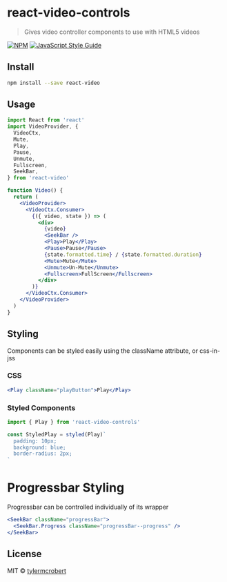 # react-video-controls

> Gives video controller components to use with HTML5 videos

[![NPM](https://img.shields.io/npm/v/react-video.svg)](https://www.npmjs.com/package/react-video) [![JavaScript Style Guide](https://img.shields.io/badge/code_style-standard-brightgreen.svg)](https://standardjs.com)

## Install

```bash
npm install --save react-video
```

## Usage

```jsx
import React from 'react'
import VideoProvider, {
  VideoCtx,
  Mute,
  Play,
  Pause,
  Unmute,
  Fullscreen,
  SeekBar,
} from 'react-video'

function Video() {
  return (
    <VideoProvider>
      <VideoCtx.Consumer>
        {({ video, state }) => (
          <div>
            {video}
            <SeekBar />
            <Play>Play</Play>
            <Pause>Pause</Pause>
            {state.formatted.time} / {state.formatted.duration}
            <Mute>Mute</Mute>
            <Unmute>Un-Mute</Unmute>
            <Fullscreen>FullScreen</Fullscreen>
          </div>
        )}
      </VideoCtx.Consumer>
    </VideoProvider>
  )
}
```

## Styling

Components can be styled easily using the className attribute, or css-in-jss

### CSS

```jsx
<Play className="playButton">Play</Play>
```

### Styled Components

```jsx
import { Play } from 'react-video-controls'

const StyledPlay = styled(Play)`
  padding: 10px;
  background: blue;
  border-radius: 2px;
`

```

# Progressbar Styling
Progressbar can be controlled individually of its wrapper

```jsx
<SeekBar className="progressBar">
  <SeekBar.Progress className="progressBar--progress" />
</SeekBar>
```

## License

MIT © [tylermcrobert](https://github.com/tylermcrobert)
